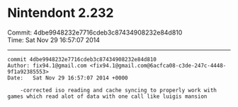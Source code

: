 # Nintendont 2.232
Commit: 4dbe9948232e7716cdeb3c87434908232e84d810  
Time: Sat Nov 29 16:57:07 2014   

-----

```
commit 4dbe9948232e7716cdeb3c87434908232e84d810
Author: fix94.1@gmail.com <fix94.1@gmail.com@6acfca08-c3de-247c-4448-9f1a92385553>
Date:   Sat Nov 29 16:57:07 2014 +0000

    -corrected iso reading and cache syncing to properly work with games which read alot of data with one call like luigis mansion
```
